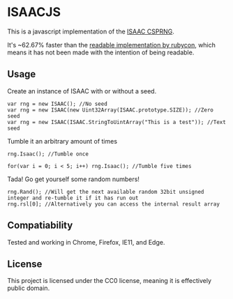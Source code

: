 # ISAACJS

This is a javascript implementation of the [ISAAC CSPRNG](https://burtleburtle.net/bob/rand/isaacafa.html).

It's ~62.67% faster than the [readable implementation by rubycon](https://github.com/rubycon/isaac.js), which means it has not been made with the intention of being readable.

## Usage

Create an instance of ISAAC with or without a seed.
```JS
var rng = new ISAAC(); //No seed
var rng = new ISAAC(new Uint32Array(ISAAC.prototype.SIZE)); //Zero seed
var rng = new ISAAC(ISAAC.StringToUintArray("This is a test")); //Text seed
```

Tumble it an arbitrary amount of times
```JS
rng.Isaac(); //Tumble once

for(var i = 0; i < 5; i++) rng.Isaac(); //Tumble five times
```

Tada! Go get yourself some random numbers!
```JS
rng.Rand(); //Will get the next available random 32bit unsigned integer and re-tumble it if it has run out
rng.rsl[0]; //Alternatively you can access the internal result array
```

## Compatiability

Tested and working in Chrome, Firefox, IE11, and Edge.

## License

This project is licensed under the CC0 license, meaning it is effectively public domain.
